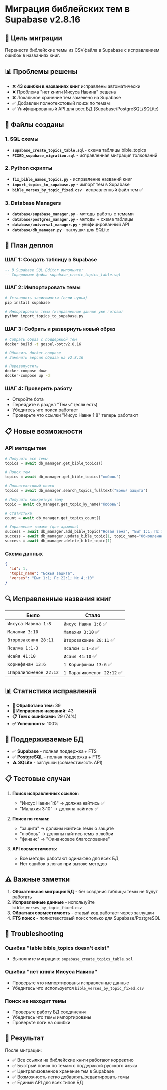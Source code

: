 # Миграция библейских тем в Supabase v2.8.16

## 🎯 Цель миграции
Перенести библейские темы из CSV файла в Supabase с исправлением ошибок в названиях книг.

## 📊 Проблемы решены
- ❌ **43 ошибки в названиях книг** исправлены автоматически
- ❌ Проблема "нет книги Иисуса Навина" решена
- ❌ Локальное хранение тем заменено на Supabase
- ✅ Добавлен полнотекстовый поиск по темам
- ✅ Унифицированный API для всех БД (Supabase/PostgreSQL/SQLite)

## 🔧 Файлы созданы

### 1. SQL схемы
- **`supabase_create_topics_table.sql`** - схема таблицы bible_topics
- **`FIXED_supabase_migration.sql`** - исправленная миграция толкований

### 2. Python скрипты  
- **`fix_bible_names_topics.py`** - исправление названий книг
- **`import_topics_to_supabase.py`** - импорт тем в Supabase
- **`bible_verses_by_topic_fixed.csv`** - исправленный файл тем ✅

### 3. Database Managers
- **`database/supabase_manager.py`** - методы работы с темами
- **`database/postgres_manager.py`** - методы + схема таблицы
- **`database/universal_manager.py`** - унифицированный API
- **`database/db_manager.py`** - заглушки для SQLite

## 🚀 План деплоя

### ШАГ 1: Создать таблицу в Supabase
```sql
-- В Supabase SQL Editor выполните:
-- Содержимое файла supabase_create_topics_table.sql
```

### ШАГ 2: Импортировать темы
```bash
# Установить зависимости (если нужно)
pip install supabase

# Импортировать темы (исправленные данные уже готовы)
python import_topics_to_supabase.py
```

### ШАГ 3: Собрать и развернуть новый образ
```bash
# Собрать образ с поддержкой тем
docker build -t gospel-bot:v2.8.16 .

# Обновить docker-compose
# Заменить версию образа на v2.8.16

# Перезапустить
docker-compose down
docker-compose up -d
```

### ШАГ 4: Проверить работу
- Откройте бота
- Перейдите в раздел "Темы" (если есть)
- Убедитесь что поиск работает
- Проверьте что ссылки "Иисус Навин 1:8" теперь работают

## 📋 Новые возможности

### API методы тем
```python
# Получить все темы
topics = await db_manager.get_bible_topics()

# Поиск тем
topics = await db_manager.get_bible_topics("любовь")

# Полнотекстовый поиск
topics = await db_manager.search_topics_fulltext("Божья защита")

# Получить конкретную тему
topic = await db_manager.get_topic_by_name("Любовь")

# Статистика
count = await db_manager.get_topics_count()

# Управление темами (для админов)
success = await db_manager.add_bible_topic("Новая тема", "Быт 1:1; Пс 1:1")
success = await db_manager.update_bible_topic(1, topic_name="Обновленная тема")
success = await db_manager.delete_bible_topic(1)
```

### Схема данных
```json
{
  "id": 1,
  "topic_name": "Божья защита", 
  "verses": "Быт 1:1; Пс 22:1; Ис 41:10"
}
```

## 🔍 Исправленные названия книг

| Было | Стало |
|------|--------|
| `Иисуса Навина 1:8` | `Иисус Навин 1:8` ✅ |
| `Малахии 3:10` | `Малахия 3:10` ✅ |
| `Второзакония 28:11` | `Второзаконие 28:11` ✅ |
| `Псалма 1:1-3` | `Псалом 1:1-3` ✅ |
| `Исайя 41:10` | `Исаия 41:10` ✅ |
| `Коринфянам 13:6` | `1 Коринфянам 13:6` ✅ |
| `1Паралипоменон 22:12` | `1 Паралипоменон 22:12` ✅ |

## 📊 Статистика исправлений
- **📝 Обработано тем:** 39
- **🔧 Исправлено названий:** 43 
- **📋 Тем с ошибками:** 29 (74%)
- **✅ Успешность:** 100%

## 🔧 Поддерживаемые БД
- ✅ **Supabase** - полная поддержка + FTS
- ✅ **PostgreSQL** - полная поддержка + FTS  
- ⚠️ **SQLite** - заглушки (совместимость API)

## 📋 Тестовые случаи

1. **Поиск исправленных ссылок:**
   - "Иисус Навин 1:8" → должна найтись ✅
   - "Малахия 3:10" → должна найтися ✅

2. **Поиск по темам:**
   - "защита" → должны найтись темы о защите
   - "любовь" → должны найтись темы о любви
   - "финанс" → "Финансовое благословение"

3. **API совместимость:**
   - Все методы работают одинаково для всех БД
   - Нет ошибок в логах при вызове методов

## ⚠️ Важные заметки

1. **Обязательная миграция БД** - без создания таблицы темы не будут работать
2. **Исправленные данные** - используйте `bible_verses_by_topic_fixed.csv`
3. **Обратная совместимость** - старый код работает через заглушки
4. **FTS поиск** - полнотекстовый поиск только для Supabase/PostgreSQL

## 🔧 Troubleshooting

### Ошибка "table bible_topics doesn't exist"
- Выполните миграцию: `supabase_create_topics_table.sql`

### Ошибка "нет книги Иисуса Навина"  
- Проверьте что импортированы исправленные данные
- Убедитесь что используется `bible_verses_by_topic_fixed.csv`

### Поиск не находит темы
- Проверьте работу БД соединения
- Убедитесь что темы импортированы
- Проверьте логи на ошибки

## 🎉 Результат

После миграции:
- ✅ Все ссылки на библейские книги работают корректно
- ✅ Быстрый поиск по темам с поддержкой русского языка
- ✅ Централизованное хранение тем в Supabase
- ✅ Возможность легко добавлять/редактировать темы
- ✅ Единый API для всех типов БД 